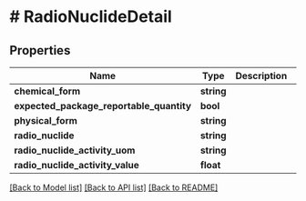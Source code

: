 # # RadioNuclideDetail

## Properties

Name | Type | Description | Notes
------------ | ------------- | ------------- | -------------
**chemical_form** | **string** |  | [optional] 
**expected_package_reportable_quantity** | **bool** |  | [optional] 
**physical_form** | **string** |  | [optional] 
**radio_nuclide** | **string** |  | [optional] 
**radio_nuclide_activity_uom** | **string** |  | [optional] 
**radio_nuclide_activity_value** | **float** |  | [optional] 

[[Back to Model list]](../../README.md#documentation-for-models) [[Back to API list]](../../README.md#documentation-for-api-endpoints) [[Back to README]](../../README.md)


